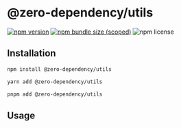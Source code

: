 # @zero-dependency/utils

[![npm version](https://img.shields.io/npm/v/@zero-dependency/utils)](https://npm.im/@zero-dependency/utils)
[![npm bundle size (scoped)](https://img.shields.io/bundlephobia/minzip/@zero-dependency/utils)](https://bundlephobia.com/package/@zero-dependency/utils@latest)
![npm license](https://img.shields.io/npm/l/@zero-dependency/utils)

## Installation

```sh
npm install @zero-dependency/utils
```

```sh
yarn add @zero-dependency/utils
```

```sh
pnpm add @zero-dependency/utils
```

## Usage
